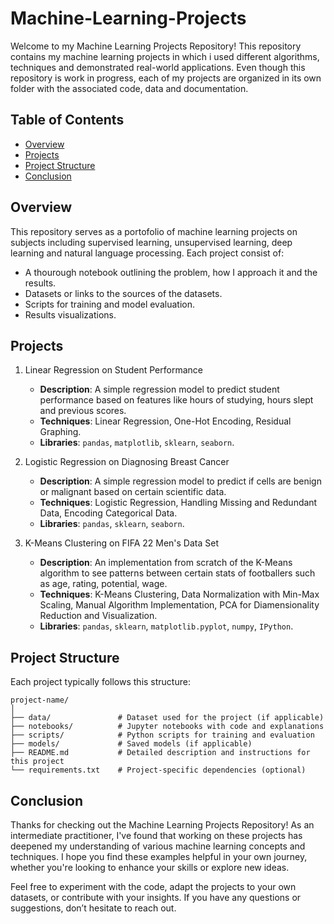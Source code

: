 # Machine-Learning-Projects
Welcome to my Machine Learning Projects Repository! This repository contains my machine learning projects in which i used different algorithms, techniques and demonstrated real-world applications. Even though this repository is work in progress, each of my projects are organized in its own folder with the associated code, data and documentation.
## Table of Contents
  - [Overview](https://github.com/aditudor30/Machine-Learning-Projects/blob/main/README.md#overview)
  - [Projects](https://github.com/aditudor30/Machine-Learning-Projects/blob/main/README.md#projects)
  - [Project Structure](https://github.com/aditudor30/Machine-Learning-Projects/blob/main/README.md#project-structure)
  - [Conclusion](https://github.com/aditudor30/Machine-Learning-Projects/blob/main/README.md#conclusion)
## Overview
This repository serves as a portofolio of machine learning projects on subjects including supervised learning, unsupervised learning, deep learning and natural language processing. Each project consist of:
  - A thourough notebook outlining the problem, how I approach it and the results.
  - Datasets or links to the sources of the datasets.
  - Scripts for training and model evaluation.
  - Results visualizations.
## Projects
1.  Linear Regression on Student Performance

     - **Description**: A simple regression model to predict student performance based on features like hours of studying, hours slept and previous scores.
     - **Techniques**: Linear Regression, One-Hot Encoding, Residual Graphing.
     - **Libraries**: `pandas`, `matplotlib`, `sklearn`, `seaborn`.
       
2. Logistic Regression on Diagnosing Breast Cancer
     - **Description**: A simple regression model to predict if cells are benign or malignant based on certain scientific data.
     - **Techniques**: Logistic Regression, Handling Missing and Redundant Data, Encoding Categorical Data.
     - **Libraries**: `pandas`, `sklearn`, `seaborn`.
3. K-Means Clustering on FIFA 22 Men's Data Set
     - **Description**: An implementation from scratch of the K-Means algorithm to see patterns between certain stats of footballers such as age, rating, potential, wage.
     - **Techniques**: K-Means Clustering, Data Normalization with Min-Max Scaling, Manual Algorithm Implementation, PCA for Diamensionality Reduction and Visualization.
     - **Libraries**: `pandas`, `sklearn`, `matplotlib.pyplot`, `numpy`, `IPython`.
   
## Project Structure
Each project typically follows this structure:

  ```
  project-name/
  │
  ├── data/               # Dataset used for the project (if applicable)
  ├── notebooks/          # Jupyter notebooks with code and explanations
  ├── scripts/            # Python scripts for training and evaluation
  ├── models/             # Saved models (if applicable)
  ├── README.md           # Detailed description and instructions for this project
  └── requirements.txt    # Project-specific dependencies (optional)
  ```
## Conclusion
Thanks for checking out the Machine Learning Projects Repository! As an intermediate practitioner, I've found that working on these projects has deepened my understanding of various machine learning concepts and techniques. I hope you find these examples helpful in your own journey, whether you're looking to enhance your skills or explore new ideas.

Feel free to experiment with the code, adapt the projects to your own datasets, or contribute with your insights. If you have any questions or suggestions, don’t hesitate to reach out.


